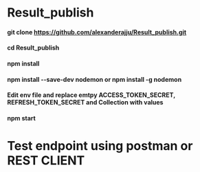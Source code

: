 # Result_publish

#### git clone https://github.com/alexanderajju/Result_publish.git
#### cd Result_publish
#### npm install
#### npm install --save-dev nodemon or npm install -g nodemon

#### Edit env file and replace emtpy ACCESS_TOKEN_SECRET, REFRESH_TOKEN_SECRET and Collection with values
#### npm start
# Test endpoint using postman or REST CLIENT
